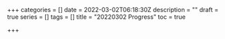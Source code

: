 +++
categories = []
date = 2022-03-02T06:18:30Z
description = ""
draft = true
series = []
tags = []
title = "20220302 Progress"
toc = true

+++
